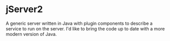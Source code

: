 # jServer2
A generic server written in Java with plugin components to describe a service to run on the server.
I'd like to bring the code up to date with a more modern version of Java.
